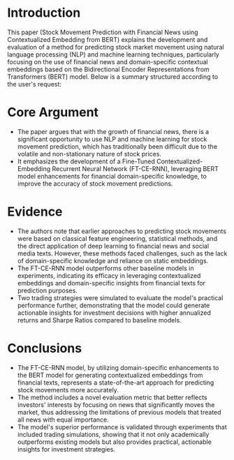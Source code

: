 # Introduction

This paper (Stock Movement Prediction with Financial News using Contextualized Embedding from BERT) explains the development and evaluation of a method for predicting stock market movement using natural language processing (NLP) and machine learning techniques, particularly focusing on the use of financial news and domain-specific contextual embeddings based on the Bidirectional Encoder Representations from Transformers (BERT) model. Below is a summary structured according to the user's request:

# Core Argument

* The paper argues that with the growth of financial news, there is a significant opportunity to use NLP and machine learning for stock movement prediction, which has traditionally been difficult due to the volatile and non-stationary nature of stock prices.
* It emphasizes the development of a Fine-Tuned Contextualized-Embedding Recurrent Neural Network (FT-CE-RNN), leveraging BERT model enhancements for financial domain-specific knowledge, to improve the accuracy of stock movement predictions.

# Evidence

* The authors note that earlier approaches to predicting stock movements were based on classical feature engineering, statistical methods, and the direct application of deep learning to financial news and social media texts. However, these methods faced challenges, such as the lack of domain-specific knowledge and reliance on static embeddings.
* The FT-CE-RNN model outperforms other baseline models in experiments, indicating its efficacy in leveraging contextualized embeddings and domain-specific insights from financial texts for prediction purposes.
* Two trading strategies were simulated to evaluate the model's practical performance further, demonstrating that the model could generate actionable insights for investment decisions with higher annualized returns and Sharpe Ratios compared to baseline models.

# Conclusions

* The FT-CE-RNN model, by utilizing domain-specific enhancements to the BERT model for generating contextualized embeddings from financial texts, represents a state-of-the-art approach for predicting stock movements more accurately.
* The method includes a novel evaluation metric that better reflects investors' interests by focusing on news that significantly moves the market, thus addressing the limitations of previous models that treated all news with equal importance.
* The model's superior performance is validated through experiments that included trading simulations, showing that it not only academically outperforms existing models but also provides practical, actionable insights for investment strategies.

